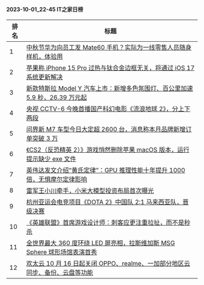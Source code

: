 #### 2023-10-01_22-45  IT之家日榜

| 排名 | 标题|
| --- | ---|
| 1 | [中秋节华为向员工发 Mate60 手机？实际为一线零售人员随身样机，体验用](https://www.ithome.com/0/722/662.htm) |
| 2 | [苹果称 iPhone 15 Pro 过热与钛合金边框无关，将通过 iOS 17 系统更新解决](https://www.ithome.com/0/722/673.htm) |
| 3 | [新款特斯拉 Model Y 汽车上市：新增多色氛围灯、百公里加速 5.9 秒，26.39 万元起](https://www.ithome.com/0/722/686.htm) |
| 4 | [央视 CCTV-6 今晚首播国产科幻电影《流浪地球 2》，分上下两段](https://www.ithome.com/0/722/689.htm) |
| 5 | [问界新 M7 车型今日大定超 2600 台，消息称本月品牌新增订单突破 3 万](https://www.ithome.com/0/722/669.htm) |
| 6 | [《CS2（反恐精英 2）》游戏悄然删除苹果 macOS 版本，运行提示缺少 exe 文件](https://www.ithome.com/0/722/675.htm) |
| 7 | [英伟达发文介绍“黄氏定律”：GPU 推理性能十年提升 1000 倍，无惧摩尔定律影响](https://www.ithome.com/0/722/716.htm) |
| 8 | [雷军王小川牵手，小米大模型投资布局首次曝光](https://www.ithome.com/0/722/710.htm) |
| 9 | [杭州亚运会电竞项目《DOTA 2》中国队 2:1 马来西亚队，晋级决赛](https://www.ithome.com/0/722/713.htm) |
| 10 | [《英雄联盟》首席游戏设计师：刺客应更注重拉扯，而不是秒杀](https://www.ithome.com/0/722/709.htm) |
| 11 | [全世界最大 360 度环绕 LED 屏亮相，拉斯维加斯 MSG Sphere 球形场馆表演首秀](https://www.ithome.com/0/722/697.htm) |
| 12 | [欢太云 10 月 16 日起关闭 OPPO、realme、一加部分地区云同步、备份、云盘等功能](https://www.ithome.com/0/722/683.htm) |
